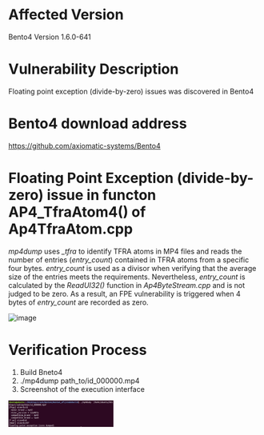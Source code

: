 # Affected Version
Bento4 Version 1.6.0-641

# Vulnerability Description
Floating point exception (divide-by-zero) issues was discovered in Bento4 

# Bento4 download address
https://github.com/axiomatic-systems/Bento4

# Floating Point Exception (divide-by-zero) issue in functon AP4_TfraAtom4() of Ap4TfraAtom.cpp
*mp4dump* uses *\_tfra* to identify TFRA atoms in MP4 files and reads the number of entries (*entry\_count*) contained in TFRA atoms from a specific four bytes. *entry\_count* is used as a divisor when verifying that the average size of the entries meets the requirements. Nevertheless, *entry\_count* is calculated by the *ReadUI32()* function in *Ap4ByteStream.cpp* and is not judged to be zero. As a result, an FPE vulnerability is triggered when 4 bytes of *entry\_count* are recorded as zero.

![image]("https://github.com/JWH-96/Bugs-disclosure/blob/main/Fig.png")

# Verification Process
1. Build Bneto4
2. ./mp4dump path_to/id_000000.mp4
3. Screenshot of the execution interface
<img src="https://github.com/JWH-96/Bugs-disclosure/blob/main/Fig2.png" width="210px">
